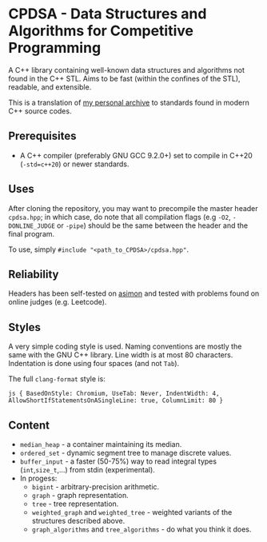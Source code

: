 # CPDSA - Data Structures and Algorithms for Competitive Programming

A C++ library containing well-known data structures and algorithms not found in the C++ STL. Aims to be fast (within the confines of the STL), readable, and extensible.

This is a translation of [my personal archive](https://github.com/t-p-r/CS_archive) to standards found in modern C++ source codes.

## Prerequisites

- A C++ compiler (preferably GNU GCC 9.2.0+) set to compile in C++20 (`-std=c++20`) or newer standards.

## Uses

After cloning the repository, you may want to precompile the master header `cpdsa.hpp`; in which case, do note that all compilation flags (e.g `-O2`, `-DONLINE_JUDGE` or `-pipe`) should be the same between the header and the final program.

To use, simply `#include "<path_to_CPDSA>/cpdsa.hpp"`.

## Reliability

Headers has been self-tested on [asimon](https://github.com/t-p-r/asimon) and tested with problems found on online judges (e.g. Leetcode).

## Styles

A very simple coding style is used. Naming conventions are mostly the same with the GNU C++ library.
Line width is at most 80 characters. Indentation is done using four spaces (and not `Tab`).

The full `clang-format` style is:

`js
{ BasedOnStyle: Chromium, UseTab: Never, IndentWidth: 4, AllowShortIfStatementsOnASingleLine: true, ColumnLimit: 80 }
`

## Content

- `median_heap` - a container maintaining its median.
- `ordered_set` - dynamic segment tree to manage discrete values.
- `buffer_input` - a faster (50-75%) way to read integral types (`int`,`size_t`,...) from stdin (experimental).
- In progess:
   - `bigint` - arbitrary-precision arithmetic.
   - `graph` - graph representation.
   - `tree` - tree representation.
   - `weighted_graph` and `weighted_tree` - weighted variants of the structures described above.
   - `graph_algorithms` and `tree_algorithms` - do what you think it does.
